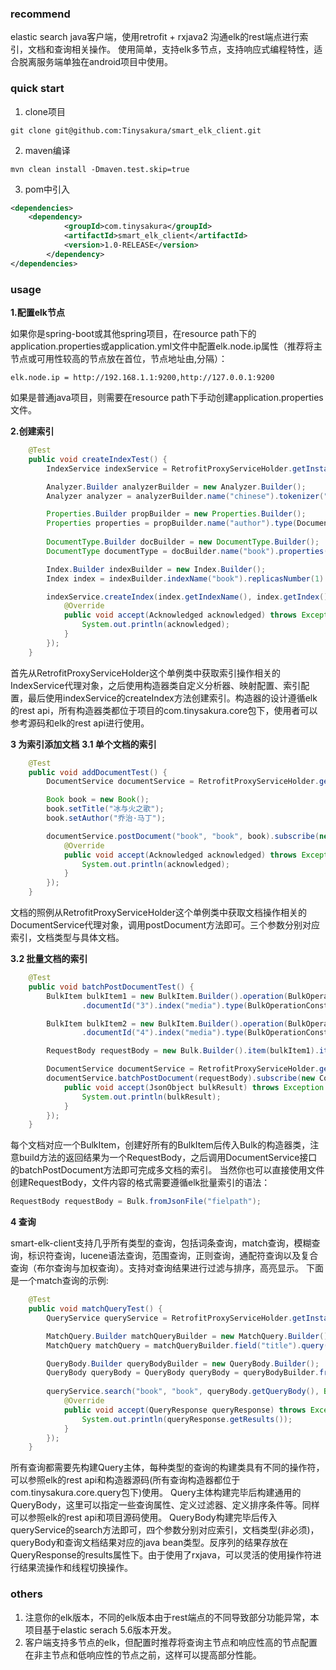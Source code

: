 ### recommend
elastic search java客户端，使用retrofit + rxjava2 沟通elk的rest端点进行索引，文档和查询相关操作。 使用简单，支持elk多节点，支持响应式编程特性，适合脱离服务端单独在android项目中使用。

### quick start
1. clone项目
```shell
git clone git@github.com:Tinysakura/smart_elk_client.git
```
2. maven编译
```shell
mvn clean install -Dmaven.test.skip=true
```
3. pom中引入
```xml
<dependencies>
	<dependency>
            <groupId>com.tinysakura</groupId>
            <artifactId>smart_elk_client</artifactId>
            <version>1.0-RELEASE</version>
        </dependency>
</dependencies>
```

### usage
**1.配置elk节点**

如果你是spring-boot或其他spring项目，在resource path下的application.properties或application.yml文件中配置elk.node.ip属性（推荐将主节点或可用性较高的节点放在首位，节点地址由,分隔）：
```
elk.node.ip = http://192.168.1.1:9200,http://127.0.0.1:9200
```
如果是普通java项目，则需要在resource path下手动创建application.properties文件。

**2.创建索引**

```java
    @Test
    public void createIndexTest() {
        IndexService indexService = RetrofitProxyServiceHolder.getInstance().getIndexServiceProxy();

        Analyzer.Builder analyzerBuilder = new Analyzer.Builder();
        Analyzer analyzer = analyzerBuilder.name("chinese").tokenizer("ik_max_word").build();

        Properties.Builder propBuilder = new Properties.Builder();
        Properties properties = propBuilder.name("author").type(DocumentPropertiesConstant.Type.TEXT).analyzer("ik_max_word").name("title").analyzer("ik_max_word").type(DocumentPropertiesConstant.Type.TEXT).build();
        
        DocumentType.Builder docBuilder = new DocumentType.Builder();
        DocumentType documentType = docBuilder.name("book").properties(properties).build();

        Index.Builder indexBuilder = new Index.Builder();
        Index index = indexBuilder.indexName("book").replicasNumber(1).shardsNumber(4).analysis(analyzer).mapping(documentType).build();

        indexService.createIndex(index.getIndexName(), index.getIndex()).subscribe(new Consumer<Acknowledged>() {
            @Override
            public void accept(Acknowledged acknowledged) throws Exception {
                System.out.println(acknowledged);
            }
        });
    }
```
首先从RetrofitProxyServiceHolder这个单例类中获取索引操作相关的IndexService代理对象，之后使用构造器类自定义分析器、映射配置、索引配置，最后使用indexService的createIndex方法创建索引。构造器的设计遵循elk的rest api，所有构造器类都位于项目的com.tinysakura.core包下，使用者可以参考源码和elk的rest api进行使用。

**3 为索引添加文档**
**3.1 单个文档的索引**

```java
    @Test
    public void addDocumentTest() {
        DocumentService documentService = RetrofitProxyServiceHolder.getInstance().getDocumentServiceProxy();

        Book book = new Book();
        book.setTitle("冰与火之歌");
        book.setAuthor("乔治·马丁");

        documentService.postDocument("book", "book", book).subscribe(new Consumer<Acknowledged>() {
            @Override
            public void accept(Acknowledged acknowledged) throws Exception {
                System.out.println(acknowledged);
            }
        });
    }
```
文档的照例从RetrofitProxyServiceHolder这个单例类中获取文档操作相关的DocumentService代理对象，调用postDocument方法即可。三个参数分别对应索引，文档类型与具体文档。

**3.2 批量文档的索引**

```java
    @Test
    public void batchPostDocumentTest() {
        BulkItem bulkItem1 = new BulkItem.Builder().operation(BulkOperationConstants.Operation.CREATE).document(new Music("Taylor swift", "Style"))
                .documentId("3").index("media").type(BulkOperationConstants.Type.CONCAT).build();

        BulkItem bulkItem2 = new BulkItem.Builder().operation(BulkOperationConstants.Operation.CREATE).document(new Music("Taylor swift", "Love Story"))
                .documentId("4").index("media").type(BulkOperationConstants.Type.CONCAT).build();

        RequestBody requestBody = new Bulk.Builder().item(bulkItem1).item(bulkItem2).build();

        DocumentService documentService = RetrofitProxyServiceHolder.getInstance().getDocumentServiceProxy();
        documentService.batchPostDocument(requestBody).subscribe(new Consumer<JsonObject>() {
            public void accept(JsonObject bulkResult) throws Exception {
                System.out.println(bulkResult);
            }
        });
    }
```
每个文档对应一个BulkItem，创建好所有的BulkItem后传入Bulk的构造器类，注意build方法的返回结果为一个RequestBody，之后调用DocumentService接口的batchPostDocument方法即可完成多文档的索引。
当然你也可以直接使用文件创建RequestBody，文件内容的格式需要遵循elk批量索引的语法：
```java
RequestBody requestBody = Bulk.fromJsonFile("fielpath");
```

**4 查询**

smart-elk-client支持几乎所有类型的查询，包括词条查询，match查询，模糊查询，标识符查询，lucene语法查询，范围查询，正则查询，通配符查询以及复合查询（布尔查询与加权查询）。支持对查询结果进行过滤与排序，高亮显示。
下面是一个match查询的示例:
```java
    @Test
    public void matchQueryTest() {
        QueryService queryService = RetrofitProxyServiceHolder.getInstance().getQueryServiceProxy();

        MatchQuery.Builder matchQueryBuilder = new MatchQuery.Builder();
        MatchQuery matchQuery = matchQueryBuilder.field("title").query("冰与火之歌").analyzer("ik_max_word").build();

        QueryBody.Builder queryBodyBuilder = new QueryBody.Builder();
        QueryBody queryBody = QueryBody queryBody = queryBodyBuilder.from(0).size(10).query(matchQuery.getQuery()).build();
        
        queryService.search("book", "book", queryBody.getQueryBody(), Book.class).subscribeOn(Schedulers.io()).subscribe(new Consumer<QueryResponse>() {
            @Override
            public void accept(QueryResponse queryResponse) throws Exception {
                System.out.println(queryResponse.getResults());
            }
        });
    }
```
所有查询都需要先构建Query主体，每种类型的查询的构建类具有不同的操作符，可以参照elk的rest api和构造器源码(所有查询构造器都位于com.tinysakura.core.query包下)使用。
Query主体构建完毕后构建通用的QueryBody，这里可以指定一些查询属性、定义过滤器、定义排序条件等。同样可以参照elk的rest api和项目源码使用。
QueryBody构建完毕后传入queryService的search方法即可，四个参数分别对应索引，文档类型(非必须)，queryBody和查询文档结果对应的java bean类型。反序列的结果存放在QueryResponse的results属性下。由于使用了rxjava，可以灵活的使用操作符进行结果流操作和线程切换操作。

### others
1. 注意你的elk版本，不同的elk版本由于rest端点的不同导致部分功能异常，本项目基于elastic serach 5.6版本开发。
2. 客户端支持多节点的elk，但配置时推荐将查询主节点和响应性高的节点配置在非主节点和低响应性的节点之前，这样可以提高部分性能。
